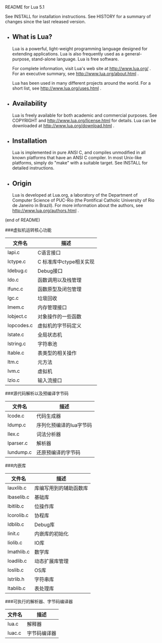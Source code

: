 README for Lua 5.1

See INSTALL for installation instructions.
See HISTORY for a summary of changes since the last released version.

* What is Lua?
  ------------
  Lua is a powerful, light-weight programming language designed for extending
  applications. Lua is also frequently used as a general-purpose, stand-alone
  language. Lua is free software.

  For complete information, visit Lua's web site at http://www.lua.org/ .
  For an executive summary, see http://www.lua.org/about.html .

  Lua has been used in many different projects around the world.
  For a short list, see http://www.lua.org/uses.html .

* Availability
  ------------
  Lua is freely available for both academic and commercial purposes.
  See COPYRIGHT and http://www.lua.org/license.html for details.
  Lua can be downloaded at http://www.lua.org/download.html .

* Installation
  ------------
  Lua is implemented in pure ANSI C, and compiles unmodified in all known
  platforms that have an ANSI C compiler. In most Unix-like platforms, simply
  do "make" with a suitable target. See INSTALL for detailed instructions.

* Origin
  ------
  Lua is developed at Lua.org, a laboratory of the Department of Computer
  Science of PUC-Rio (the Pontifical Catholic University of Rio de Janeiro
  in Brazil).
  For more information about the authors, see http://www.lua.org/authors.html .

(end of README)

###虚拟机运转核心功能

|文件名|描述|
|---|---|
|lapi.c  |C语言接口|
|lctype.c |C 标准库中ctype相关实现|
|ldebug.c|Debug接口|
|ldo.c|函数调用以及栈管理|
|lfunc.c|函数原型及闭包管理|
|lgc.c|垃圾回收|
|lmem.c|内存管理接口|
|lobject.c|对象操作的一些函数|
|lopcodes.c|虚拟机的字节码定义|
|lstate.c|全局状态机|
|lstring.c|字符串池|
|ltable.c|表类型的相关操作|
|ltm.c|元方法|
|lvm.c|虚拟机|
|lzio.c|输入流接口|

###源代码解析以及预编译字节码

|文件名|描述|
|---|---|
|lcode.c|代码生成器|
|ldump.c|序列化预编译的lua字节码|
|llex.c|词法分析器|
|lparser.c|解析器|
|lundump.c|还原预编译的字节码|

###内嵌库

|文件名|描述|
|---|---|
|lauxlib.c|库编写用到的辅助函数库|
|lbaselib.c|基础库|
|lbitlib.c|位操作库|
|lcorolib.c|协程库|
|ldblib.c|Debug库|
|linit.c|内嵌库的初始化|
|liolib.c|IO库|
|lmathlib.c|数学库|
|loadlib.c|动态扩展库管理|
|loslib.c|OS库|
|lstrlib.h|字符串库|
|ltablib.c|表处理库|

###可执行的解析器、字节码编译器

|文件名|描述|
|---|---|
|lua.c|解释器|
|luac.c|字节码编译器|
